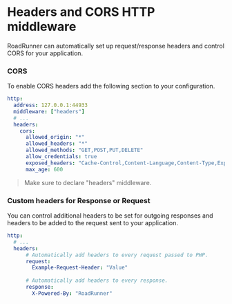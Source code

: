 # Headers and CORS HTTP middleware

RoadRunner can automatically set up request/response headers and control CORS for your application.

### CORS
To enable CORS headers add the following section to your configuration.

```yaml
http:
  address: 127.0.0.1:44933
  middleware: ["headers"]
  # ...
  headers:
    cors:
      allowed_origin: "*"
      allowed_headers: "*"
      allowed_methods: "GET,POST,PUT,DELETE"
      allow_credentials: true
      exposed_headers: "Cache-Control,Content-Language,Content-Type,Expires,Last-Modified,Pragma"
      max_age: 600
```

> Make sure to declare "headers" middleware.

### Custom headers for Response or Request
You can control additional headers to be set for outgoing responses and headers to be added to the request sent to your application.
```yaml
http:
  # ...
  headers:
      # Automatically add headers to every request passed to PHP.
      request:
        Example-Request-Header: "Value"
    
      # Automatically add headers to every response.
      response:
        X-Powered-By: "RoadRunner"
```